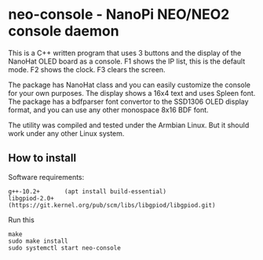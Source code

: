 # neo-console - NanoPi NEO/NEO2 console daemon

This is a C++ written program that uses 3 buttons and the display of the
NanoHat OLED board as a console. F1 shows the IP list, this is the default
mode. F2 shows the clock. F3 clears the screen.

The package has NanoHat class and you can easily customize the console for
your own purposes. The display shows a 16x4 text and uses Spleen font. The
package has a bdfparser font convertor to the SSD1306 OLED display format,
and you can use any other monospace 8x16 BDF font.

The utility was compiled and tested under the Armbian Linux. But it should
work under any other Linux system.

## How to install

Software requirements:

    g++-10.2+       (apt install build-essential)
    libgpiod-2.0+   (https://git.kernel.org/pub/scm/libs/libgpiod/libgpiod.git)

Run this

	make
	sudo make install
	sudo systemctl start neo-console
